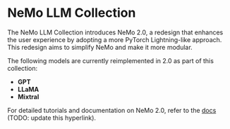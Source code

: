NeMo LLM Collection
===================

The NeMo LLM Collection introduces NeMo 2.0, a redesign that enhances the user experience by adopting a more PyTorch Lightning-like approach. This redesign aims to simplify NeMo and make it more modular.

The following models are currently reimplemented in 2.0 as part of this collection:
- **GPT**
- **LLaMA**
- **Mixtral**

For detailed tutorials and documentation on NeMo 2.0, refer to the [docs](https://docs.nvidia.com/nemo-framework/user-guide/latest/nemo_2.0/index.html) (TODO: update this hyperlink).
